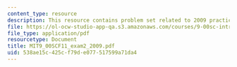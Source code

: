 ```yaml
---
content_type: resource
description: This resource contains problem set related to 2009 practice exam 2 questions.
file: https://ol-ocw-studio-app-qa.s3.amazonaws.com/courses/9-00sc-introduction-to-psychology-fall-2011/538ae15c425cf79de077517599a71da4_MIT9_00SCF11_exam2_2009.pdf
file_type: application/pdf
resourcetype: Document
title: MIT9_00SCF11_exam2_2009.pdf
uid: 538ae15c-425c-f79d-e077-517599a71da4
---
```

